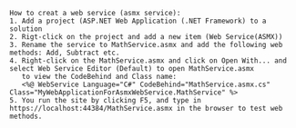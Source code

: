     How to creat a web service (asmx service): 
    1. Add a project (ASP.NET Web Application (.NET Framework) to a solution
    2. Rigt-click on the project and add a new item (Web Service(ASMX))
    3. Rename the service to MathService.asmx and add the following web methods: Add, Subtract etc.
    4. Right-click on the MathService.asmx and click on Open With... and select Web Service Editor (Default) to open MathService.asmx
       to view the CodeBehind and Class name: 
       <%@ WebService Language="C#" CodeBehind="MathService.asmx.cs" Class="MyWebApplicationForAsmxWebService.MathService" %>
    5. You run the site by clicking F5, and type in https://localhost:44384/MathService.asmx in the browser to test web methods.
